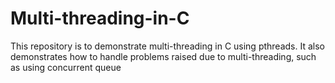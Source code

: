 # Multi-threading-in-C
This repository is to demonstrate multi-threading in C using pthreads. It also demonstrates how to handle problems raised due to multi-threading, such as using concurrent queue 
